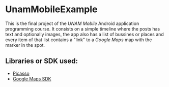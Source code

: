 # UnamMobileExample
This is the final project of the *UNAM Mobile* Android application programming course.
It consists on a simple timeline where the posts has text and optionally images, the app also has a list of bussines or places and every
item of that list contains a "link" to a *Google Maps* map with the marker in the spot.

## Libraries or SDK used:
- [Picasso](http://square.github.io/picasso/)
- [Google Maps SDK](https://developers.google.com/maps/android/)
